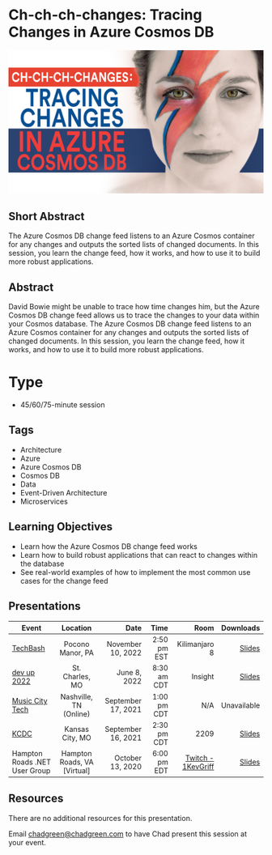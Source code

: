 # Ch-ch-ch-changes: Tracing Changes in Azure Cosmos DB
![Presentation Title](Thumbnail.jpg)

## Short Abstract
The Azure Cosmos DB change feed listens to an Azure Cosmos container for any changes and outputs the sorted lists of changed documents.  In this session, you learn the change feed, how it works, and how to use it to build more robust applications.

## Abstract
David Bowie might be unable to trace how time changes him, but the Azure Cosmos DB change feed allows us to trace the changes to your data within your Cosmos database. The Azure Cosmos DB change feed listens to an Azure Cosmos container for any changes and outputs the sorted lists of changed documents. In this session, you learn the change feed, how it works, and how to use it to build more robust applications.

# Type
- 45/60/75-minute session

## Tags
- Architecture
- Azure
- Azure Cosmos DB
- Cosmos DB
- Data
- Event-Driven Architecture
- Microservices

## Learning Objectives
- Learn how the Azure Cosmos DB change feed works
- Learn how to build robust applications that can react to changes within the database
- See real-world examples of how to implement the most common use cases for the change feed

## Presentations

| Event | Location | Date | Time | Room | Downloads |
|-------|:--------:|-----:|-----:|-----:|----------:|
| [TechBash](https://techbash.com/) | Pocono Manor, PA | November 10, 2022 | 2:50 pm EST | Kilimanjaro 8 | [Slides](./EventMaterials/ChChChChanges-Techbash.pdf) |
| [dev up 2022](https://www.devupconf.org/speakers/chad-green) | St. Charles, MO | June 8, 2022 | 8:30 am CDT | Insight | [Slides](./EventMaterials/ChChChChanges-DevUp.pdf) |
| [Music City Tech](https://whova.com/embedded/speaker_session_detail/music_202109/1891041/) | Nashville, TN (Online) | September 17, 2021 | 1:00 pm CDT | N/A | Unavailable |
| [KCDC](https://www.kcdc.info/) | Kansas City, MO | September 16, 2021 | 2:30 pm CDT | 2209 | [Slides](https://chadgreen.blob.core.windows.net/slides/ChChChChanges-KCDC.pdf) |
| Hampton Roads .NET User Group | Hampton Roads, VA [Virtual] | October 13, 2020 | 6:00 pm EDT | [Twitch - 1KevGriff](https://twitch.tv/1kevgriff) | [Slides](https://chadgreen.blob.core.windows.net/slides/Ch-ch-ch-changes%20-%20Tracing%20Changes%20in%20Azure%20Cosmos%20DB%20-%20Hampton%20Roads%20Net%20User%20Group.pdf) |

## Resources
There are no additional resources for this presentation.

Email [chadgreen@chadgreen.com](mailto:chadgreen@chadgreen.com?subject=Presentation%20Request:%20Ch-ch-ch-changes) to have Chad present this session at your event.